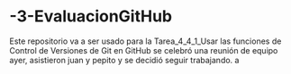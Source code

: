 # -3-EvaluacionGitHub
Este repositorio va a ser usado para la Tarea_4_4_1_Usar las funciones de Control de Versiones de Git en GitHub
se celebró
una reunión de equipo ayer, asistieron juan y pepito y se decidió seguir trabajando.
a

